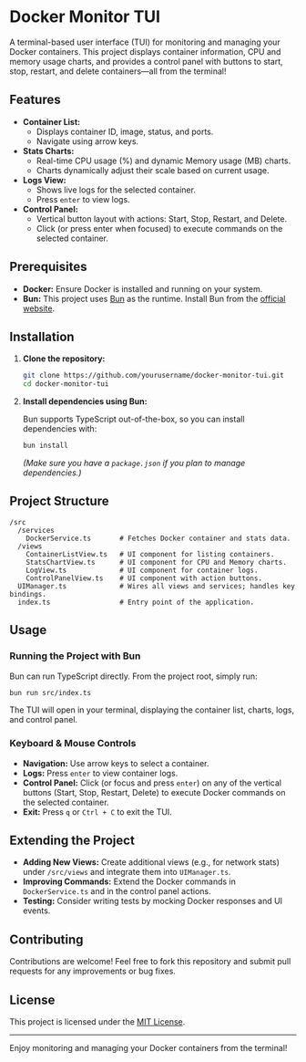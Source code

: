 # Docker Monitor TUI

A terminal-based user interface (TUI) for monitoring and managing your Docker containers. This project displays container information, CPU and memory usage charts, and provides a control panel with buttons to start, stop, restart, and delete containers—all from the terminal!

## Features

- **Container List:**  
  - Displays container ID, image, status, and ports.
  - Navigate using arrow keys.
- **Stats Charts:**  
  - Real-time CPU usage (%) and dynamic Memory usage (MB) charts.
  - Charts dynamically adjust their scale based on current usage.
- **Logs View:**  
  - Shows live logs for the selected container.
  - Press `enter` to view logs.
- **Control Panel:**  
  - Vertical button layout with actions: Start, Stop, Restart, and Delete.
  - Click (or press enter when focused) to execute commands on the selected container.

## Prerequisites

- **Docker:** Ensure Docker is installed and running on your system.
- **Bun:** This project uses [Bun](https://bun.sh) as the runtime. Install Bun from the [official website](https://bun.sh/).

## Installation

1. **Clone the repository:**

   ```bash
   git clone https://github.com/yourusername/docker-monitor-tui.git
   cd docker-monitor-tui
   ```

2. **Install dependencies using Bun:**

   Bun supports TypeScript out-of-the-box, so you can install dependencies with:

   ```bash
   bun install
   ```

   *(Make sure you have a `package.json` if you plan to manage dependencies.)*

## Project Structure

```
/src
  /services
    DockerService.ts       # Fetches Docker container and stats data.
  /views
    ContainerListView.ts   # UI component for listing containers.
    StatsChartView.ts      # UI component for CPU and Memory charts.
    LogView.ts             # UI component for container logs.
    ControlPanelView.ts    # UI component with action buttons.
  UIManager.ts             # Wires all views and services; handles key bindings.
  index.ts                 # Entry point of the application.
```

## Usage

### Running the Project with Bun

Bun can run TypeScript directly. From the project root, simply run:

```bash
bun run src/index.ts
```

The TUI will open in your terminal, displaying the container list, charts, logs, and control panel.

### Keyboard & Mouse Controls

- **Navigation:** Use arrow keys to select a container.
- **Logs:** Press `enter` to view container logs.
- **Control Panel:** Click (or focus and press `enter`) on any of the vertical buttons (Start, Stop, Restart, Delete) to execute Docker commands on the selected container.
- **Exit:** Press `q` or `Ctrl + C` to exit the TUI.

## Extending the Project

- **Adding New Views:** Create additional views (e.g., for network stats) under `/src/views` and integrate them into `UIManager.ts`.
- **Improving Commands:** Extend the Docker commands in `DockerService.ts` and in the control panel actions.
- **Testing:** Consider writing tests by mocking Docker responses and UI events.

## Contributing

Contributions are welcome! Feel free to fork this repository and submit pull requests for any improvements or bug fixes.

## License

This project is licensed under the [MIT License](LICENSE).

---

Enjoy monitoring and managing your Docker containers from the terminal!
